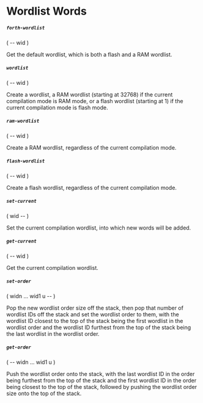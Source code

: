 # Wordlist Words

##### `forth-wordlist`
( -- wid )

Get the default wordlist, which is both a flash and a RAM wordlist.

##### `wordlist`
( -- wid )

Create a wordlist, a RAM wordlist (starting at 32768) if the current compilation mode is RAM mode, or a flash wordlist (starting at 1) if the current compilation mode is flash mode.

##### `ram-wordlist`
( -- wid )

Create a RAM wordlist, regardless of the current compilation mode.

##### `flash-wordlist`
( -- wid )

Create a flash wordlist, regardless of the current compilation mode.

##### `set-current`
( wid -- )

Set the current compilation wordlist, into which new words will be added.

##### `get-current`
( -- wid )

Get the current compilation wordlist.

##### `set-order`
( widn ... wid1 u -- )

Pop the new wordlist order size off the stack, then pop that number of wordlist IDs off the stack and set the wordlist order to them, with the wordlist ID closest to the top of the stack being the first wordlist in the wordlist order and the wordlist ID furthest from the top of the stack being the last wordlist in the wordlist order.

##### `get-order`
( -- widn ... wid1 u )

Push the wordlist order onto the stack, with the last wordlist ID in the order being furthest from the top of the stack and the first wordlist ID in the order being closest to the top of the stack, followed by pushing the wordlist order size onto the top of the stack.
